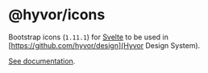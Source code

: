 # @hyvor/icons

Bootstrap icons (`1.11.1`) for [Svelte](https://svelte.dev/) to be used in [https://github.com/hyvor/design](Hyvor Design System).

[See documentation](https://hyvor.com/design).